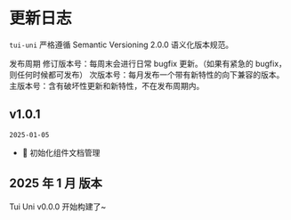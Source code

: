 # 更新日志

`tui-uni` 严格遵循 Semantic Versioning 2.0.0 语义化版本规范。

发布周期
修订版本号：每周末会进行日常 bugfix 更新。（如果有紧急的 bugfix，则任何时候都可发布）
次版本号：每月发布一个带有新特性的向下兼容的版本。
主版本号：含有破坏性更新和新特性，不在发布周期内。

## v1.0.1

`2025-01-05`

- 🌟 初始化组件文档管理

## 2025 年 1 月 版本

Tui Uni v0.0.0 开始构建了~
